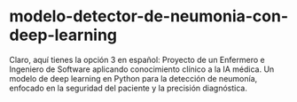 # modelo-detector-de-neumonia-con-deep-learning
Claro, aquí tienes la opción 3 en español:  Proyecto de un Enfermero e Ingeniero de Software aplicando conocimiento clínico a la IA médica. Un modelo de deep learning en Python para la detección de neumonía, enfocado en la seguridad del paciente y la precisión diagnóstica.
